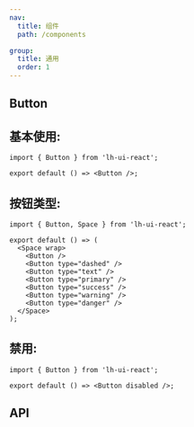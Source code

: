 ```yaml
---
nav:
  title: 组件
  path: /components

group:
  title: 通用
  order: 1
---
```


## Button

## 基本使用:

```tsx
import { Button } from 'lh-ui-react';

export default () => <Button />;
```

## 按钮类型:

```tsx
import { Button, Space } from 'lh-ui-react';

export default () => (
  <Space wrap>
    <Button />
    <Button type="dashed" />
    <Button type="text" />
    <Button type="primary" />
    <Button type="success" />
    <Button type="warning" />
    <Button type="danger" />
  </Space>
);
```

## 禁用:

```tsx
import { Button } from 'lh-ui-react';

export default () => <Button disabled />;
```

## API

<API id="Button"></API>
